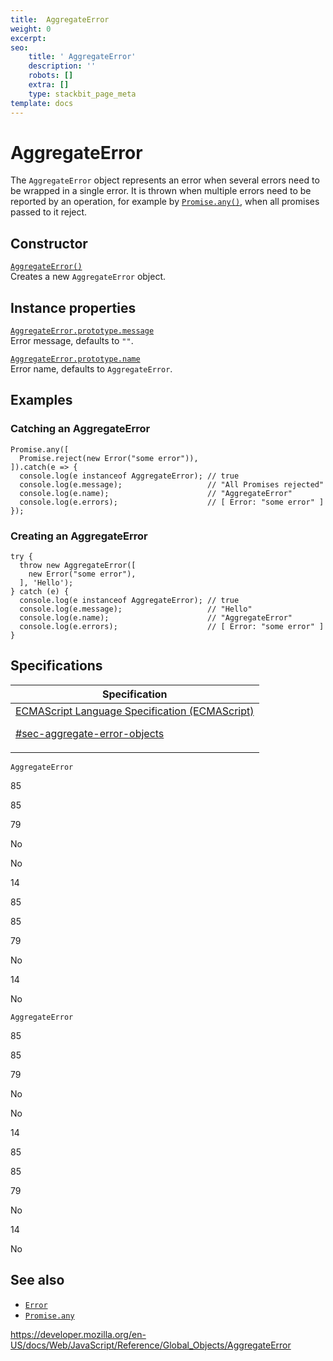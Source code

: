 ```yaml
---
title:  AggregateError
weight: 0
excerpt: 
seo:
    title: ' AggregateError'
    description: ''
    robots: []
    extra: []
    type: stackbit_page_meta
template: docs
---
```


# AggregateError

The `AggregateError` object represents an error when several errors need to be wrapped in a single error. It is thrown when multiple errors need to be reported by an operation, for example by [`Promise.any()`](promise/any), when all promises passed to it reject.

## Constructor

[`AggregateError()`](aggregateerror/aggregateerror)  
Creates a new `AggregateError` object.

## Instance properties

[`AggregateError.prototype.message`](error/message)  
Error message, defaults to `""`.

[`AggregateError.prototype.name`](error/name)  
Error name, defaults to `AggregateError`.

## Examples

### Catching an AggregateError

    Promise.any([
      Promise.reject(new Error("some error")),
    ]).catch(e => {
      console.log(e instanceof AggregateError); // true
      console.log(e.message);                   // "All Promises rejected"
      console.log(e.name);                      // "AggregateError"
      console.log(e.errors);                    // [ Error: "some error" ]
    });

### Creating an AggregateError

    try {
      throw new AggregateError([
        new Error("some error"),
      ], 'Hello');
    } catch (e) {
      console.log(e instanceof AggregateError); // true
      console.log(e.message);                   // "Hello"
      console.log(e.name);                      // "AggregateError"
      console.log(e.errors);                    // [ Error: "some error" ]
    }

## Specifications

<table><thead><tr class="header"><th>Specification</th></tr></thead><tbody><tr class="odd"><td><a href="https://tc39.es/ecma262/#sec-aggregate-error-objects">ECMAScript Language Specification (ECMAScript) 
<br/>

<span class="small">#sec-aggregate-error-objects</span></a></td></tr></tbody></table>

`AggregateError`

85

85

79

No

No

14

85

85

79

No

14

No

`AggregateError`

85

85

79

No

No

14

85

85

79

No

14

No

## See also

-   [`Error`](error)
-   [`Promise.any`](promise/any)

<a href="https://developer.mozilla.org/en-US/docs/Web/JavaScript/Reference/Global_Objects/AggregateError" class="_attribution-link">https://developer.mozilla.org/en-US/docs/Web/JavaScript/Reference/Global_Objects/AggregateError</a>
